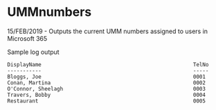 # UMMnumbers
 15/FEB/2019 - Outputs the current UMM numbers assigned to users in Microsoft 365


Sample log output

	DisplayName                                                 TelNo                                                      
	-----------                                                 -----                                                      
	Bloggs, Joe                                                 0001                                                       
	Conan, Martina                                              0002                                                       
	O'Connor, Sheelagh                                          0003                                                       
	Travers, Bobby                                              0004                                                       
	Restaurant                                                  0005          